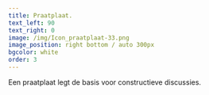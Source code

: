 ```yaml
---
title: Praatplaat.
text_left: 90
text_right: 0
image: /img/Icon_praatplaat-33.png
image_position: right bottom / auto 300px
bgcolor: white
order: 3
---
```


Een praatplaat legt de basis voor constructieve discussies.